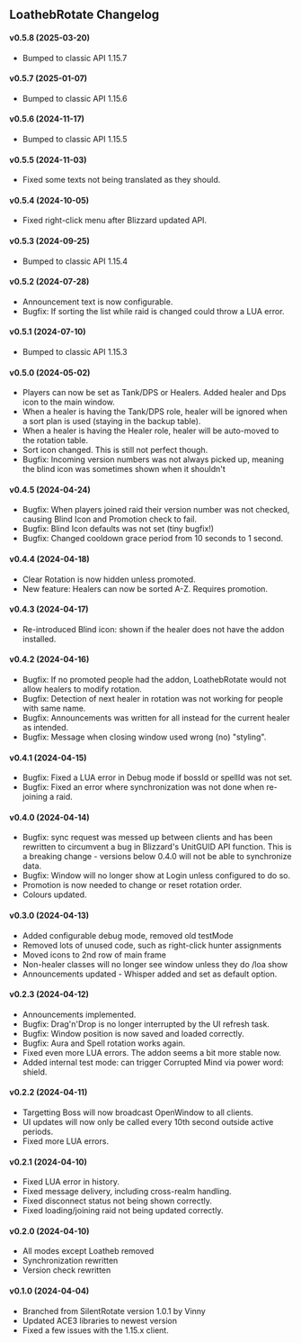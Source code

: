 ## LoathebRotate Changelog

#### v0.5.8 (2025-03-20)
- Bumped to classic API 1.15.7

#### v0.5.7 (2025-01-07)
- Bumped to classic API 1.15.6

#### v0.5.6 (2024-11-17)
- Bumped to classic API 1.15.5

#### v0.5.5 (2024-11-03)
- Fixed some texts not being translated as they should.

#### v0.5.4 (2024-10-05)
- Fixed right-click menu after Blizzard updated API.

#### v0.5.3 (2024-09-25)
- Bumped to classic API 1.15.4

#### v0.5.2 (2024-07-28)
- Announcement text is now configurable.
- Bugfix: If sorting the list while raid is changed could throw a LUA error.

#### v0.5.1 (2024-07-10)
- Bumped to classic API 1.15.3

#### v0.5.0 (2024-05-02)
- Players can now be set as Tank/DPS or Healers. Added healer and Dps icon to the main window.
- When a healer is having the Tank/DPS role, healer will be ignored when a sort plan is used (staying in the backup table).
- When a healer is having the Healer role, healer will be auto-moved to the rotation table.
- Sort icon changed. This is still not perfect though.
- Bugfix: Incoming version numbers was not always picked up, meaning the blind icon was sometimes shown when it shouldn't

#### v0.4.5 (2024-04-24)
- Bugfix: When players joined raid their version number was not checked, causing Blind Icon and Promotion check to fail.
- Bugfix: Blind Icon defaults was not set (tiny bugfix!)
- Bugfix: Changed cooldown grace period from 10 seconds to 1 second.

#### v0.4.4 (2024-04-18)
- Clear Rotation is now hidden unless promoted.
- New feature: Healers can now be sorted A-Z. Requires promotion.

#### v0.4.3 (2024-04-17)
- Re-introduced Blind icon: shown if the healer does not have the addon installed.

#### v0.4.2 (2024-04-16)
- Bugfix: If no promoted people had the addon, LoathebRotate would not allow healers to modify rotation.
- Bugfix: Detection of next healer in rotation was not working for people with same name.
- Bugfix: Announcements was written for all instead for the current healer as intended.
- Bugfix: Message when closing window used wrong (no) "styling".

#### v0.4.1 (2024-04-15)
- Bugfix: Fixed a LUA error in Debug mode if bossId or spellId was not set.
- Bugfix: Fixed an error where synchronization was not done when re-joining a raid.

#### v0.4.0 (2024-04-14)
- Bugfix: sync request was messed up between clients and has been rewritten to
  circumvent a bug in Blizzard's UnitGUID API function.
  This is a breaking change - versions below 0.4.0 will not be able to synchronize data.
- Bugfix: Window will no longer show at Login unless configured to do so.
- Promotion is now needed to change or reset rotation order.
- Colours updated.

#### v0.3.0 (2024-04-13)
- Added configurable debug mode, removed old testMode
- Removed lots of unused code, such as right-click hunter assignments
- Moved icons to 2nd row of main frame
- Non-healer classes will no longer see window unless they do /loa show
- Announcements updated - Whisper added and set as default option.

#### v0.2.3 (2024-04-12)
- Announcements implemented.
- Bugfix: Drag'n'Drop is no longer interrupted by the UI refresh task.
- Bugfix: Window position is now saved and loaded correctly.
- Bugfix: Aura and Spell rotation works again.
- Fixed even more LUA errors. The addon seems a bit more stable now.
- Added internal test mode: can trigger Corrupted Mind via power word: shield.

#### v0.2.2 (2024-04-11)
- Targetting Boss will now broadcast OpenWindow to all clients.
- UI updates will now only be called every 10th second outside active periods.
- Fixed more LUA errors.

#### v0.2.1 (2024-04-10)
- Fixed LUA error in history.
- Fixed message delivery, including cross-realm handling.
- Fixed disconnect status not being shown correctly.
- Fixed loading/joining raid not being updated correctly.

#### v0.2.0 (2024-04-10)
- All modes except Loatheb removed
- Synchronization rewritten
- Version check rewritten

#### v0.1.0 (2024-04-04)
- Branched from SilentRotate version 1.0.1 by Vinny
- Updated ACE3 libraries to newest version
- Fixed a few issues with the 1.15.x client.

